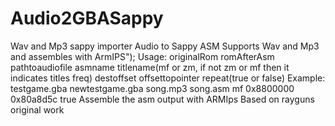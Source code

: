 # Audio2GBASappy
Wav and Mp3 sappy importer
Audio to Sappy ASM
Supports Wav and Mp3 and assembles with ArmIPS");
Usage:
originalRom romAfterAsm pathtoaudiofile asmname titlename(mf or zm, if not zm or mf then it indicates titles freq) destoffset offsettopointer repeat(true or false)
Example:
testgame.gba newtestgame.gba song.mp3 song.asm mf 0x8800000 0x80a8d5c true
Assemble the asm output with ARMIps
Based on rayguns original work